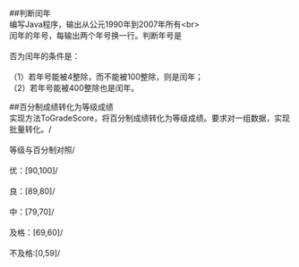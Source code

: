 ##判断闰年
  <br>编写Java程序，输出从公元1990年到2007年所有\<br>
  <br>闰年的年号，每输出两个年号换一行。判断年号是</br>
  <br>否为闰年的条件是：</br>
  <br>（1）若年号能被4整除，而不能被100整除，则是闰年；</br>
      （2）若年号能被400整除也是闰年。    
   
  
    
##百分制成绩转化为等级成绩
  <br>实现方法ToGradeScore，将百分制成绩转化为等级成绩。要求对一组数据，实现批量转化。/<br>
  <br>等级与百分制对照/<br>
  <br>优：[90,100]/<br>
  <br>良：[89,80]/<br>
  <br>中：[79,70]/<br>
  <br>及格：[69,60]/<br>
  <br>不及格:[0,59]/<br>

            
                
                    
                    
